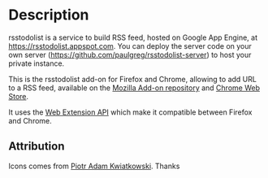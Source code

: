 Description
===========

rsstodolist is a service to build RSS feed, hosted on Google App Engine, at https://rsstodolist.appspot.com.
You can deploy the server code on your own server (https://github.com/paulgreg/rsstodolist-server) to host your private instance.

This is the rsstodolist add-on for Firefox and Chrome, allowing to add URL to a RSS feed, available on the [Mozilla Add-on repository](https://addons.mozilla.org/fr/firefox/addon/rsstodolist/) and [Chrome Web Store](https://chrome.google.com/webstore/detail/rsstodolist-extension/gjnfedompndjcoeannmcppbckbkjhpkd).

It uses the [Web Extension API](https://developer.mozilla.org/en-US/Add-ons/WebExtensions) which make it compatible between Firefox and Chrome.


Attribution
--------------

Icons comes from [Piotr Adam Kwiatkowski](http://ikons.piotrkwiatkowski.co.uk/). Thanks
